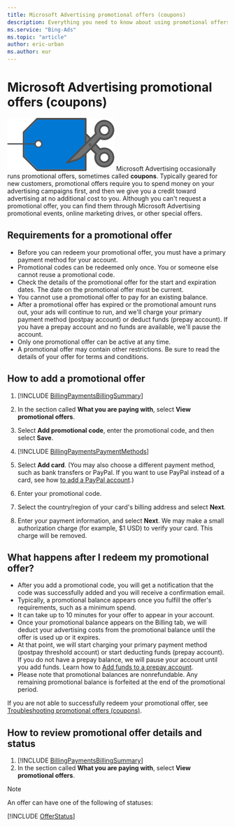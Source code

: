 ```yaml
---
title: Microsoft Advertising promotional offers (coupons)
description: Everything you need to know about using promotional offers on Microsoft Advertising.
ms.service: "Bing-Ads"
ms.topic: "article"
author: eric-urban
ms.author: eur
---
```


# Microsoft Advertising promotional offers (coupons)

![Coupon](../images/BA_Conc_Coupon.svg)
Microsoft Advertising occasionally runs promotional offers, sometimes called **coupons**. Typically geared for new customers, promotional offers require you to spend money on your advertising campaigns first, and then we give you a credit toward advertising at no additional cost to you. Although you can't request a promotional offer, you can find them through Microsoft Advertising promotional events, online marketing drives, or other special offers.

## Requirements for a promotional offer

- Before you can redeem your promotional offer, you must have a primary payment method for your account.
- Promotional codes can be redeemed only once. You or someone else cannot reuse a promotional code.
- Check the details of the promotional offer for the start and expiration dates. The date on the promotional offer must be current.
- You cannot use a promotional offer to pay for an existing balance.
- After a promotional offer has expired or the promotional amount runs out, your ads will continue to run, and we'll charge your primary payment method (postpay account) or deduct funds (prepay account). If you have a prepay account and no funds are available, we'll pause the account.
- Only one promotional offer can be active at any time.
- A promotional offer may contain other restrictions. Be sure to read the details of your offer for terms and conditions.

## How to add a promotional offer
1. [!INCLUDE [BillingPaymentsBillingSummary](./includes/BillingPaymentsBillingSummary.md)]
1. In the section called **What you are paying with**, select **View promotional offers**.
1. Select **Add promotional code**, enter the promotional code, and then select **Save**.

1. [!INCLUDE [BillingPaymentsPaymentMethods](./includes/BillingPaymentsPaymentMethods.md)]
1. Select **Add card**. (You may also choose a different payment method, such as bank transfers or PayPal. If you want to use PayPal instead of a card, see how [to add a PayPal account](./hlp_BA_PROC_AddBilling.md).)
1. Enter your promotional code.
1. Select the country/region of your card's billing address and select **Next**.
1. Enter your payment information, and select **Next**.                 We may make a small authorization charge (for example, $1 USD) to verify your card. This charge will be removed.

## What happens after I redeem my promotional offer?
- After you add a promotional code, you will get a notification that the code was successfully added and you will receive a confirmation email.
- Typically, a promotional balance appears once you fulfill the offer's requirements, such as a minimum spend.
- It can take up to 10 minutes for your offer to appear in your account.
- Once your promotional balance appears on the Billing tab, we will deduct your advertising costs from the promotional balance until the offer is used up or it expires.
- At that point, we will start charging your primary payment method (postpay threshold account) or start deducting funds (prepay account). If you do not have a prepay balance, we will pause your account until you add funds. Learn how to [Add funds to a prepay account](./hlp_BA_PROC_AddFunds.md).
- Please note that promotional balances are nonrefundable. Any remaining promotional balance is forfeited at the end of the promotional period.

If you are not able to successfully redeem your promotional offer, see [Troubleshooting promotional offers (coupons)](./hlp_BA_CONC_AboutPromoCodeErrors.md).

## How to review promotional offer details and status
1. [!INCLUDE [BillingPaymentsBillingSummary](./includes/BillingPaymentsBillingSummary.md)]
1. In the section called **What you are paying with**, select **View promotional offers**.

> [!NOTE]
> An offer can have one of the following of statuses:
> 
> [!INCLUDE [OfferStatus](./includes/OfferStatus.md)]


